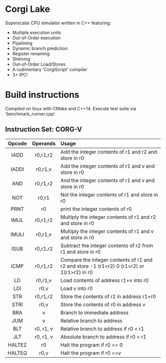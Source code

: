 # Corgi Lake

Superscalar CPU simulator written in C++ featuring:
* Multiple execution units
* Out-of-Order execution
* Pipelining
* Dynamic branch prediction
* Register renaming
* Shelving
* Out-of-Order Load/Stores
* A rudimentary 'CorgiScript' compiler
* 3+ IPC!

# Build instructions
Compiled on linux with CMake and C++14. Execute test suite via 'benchmark_runner.cpp'

## Instruction Set: CORG-V

| Opcode | Operands | Usage |
|:------:|:--------:|:------|
|IADD    | r0,r1,r2 | Add the integer contents of r1 and r2 and store in r0 |
|IADDI	 | r0,r1,v  | Add the integer contents of r1 and v and store in r0 |
|AND	 | r0,r1,r2 | And the integer contents of r1 and v and store in r0 |
|NOT	 | r0,r1    | Not the integer contents of r1 and store in r0 |
|PRNT	 | r0       | print the integer contents of r0 |
|IMUL	 | r0,r1,r2 | Multiply the integer contents of r1 and r2 and store in r0 |
|IMULI   | r0,r1,v  | Multiply the integer contents of r1 and v and store in r0 |
|ISUB	 | r0,r1,r2 | Subtract the integer contents of r2 from r1 and store in r0 |
|ICMP	 | r0,r1,r2 | Compare the integer contents of r1 and r2 and store -1 (r1<r2) 0 (r1=r2) or 1(r1>r2) in r0 |
|LD		 | r0,r1,v  | Load contents of address r1+v into r0 |
|LDI	 | r0,v		| Load v into r0 |
|STR	 | r0,r1,r2 | Store the contents of r2 in address r1+r0 |
|STRI	 | r0,v     | Store the contents of r0 in address v |
|BRA	 | v		| Branch to immediate address |
|JUM	 | v		| Relative branch to address |
|BLT	 | r0, r1, v| Relative branch to address if r0 < r1 |
|JLT	 | r0, r1, v| Absolute branch to address if r0 < r1 |
|HALTEZ	 | r0		| Halt the program if r0 == 0 |
|HALTEQ  | r0,v		| Halt the program if r0 ==v |
